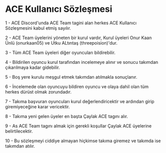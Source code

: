 # ACE Kullanıcı Sözleşmesi

1 - ACE Discord'unda ACE Team tagini alan herkes ACE Kullanıcı Sözleşmesini kabul etmiş sayılır.

2 - ACE Team üyelerini yöneten bir kurul vardır, Kurul üyeleri Onur Kaan Ünlü (onurkaan05) ve Utku ALtıntaş (threepoision)'dur.

3 - Tüm ACE Team üyeleri diğer oyuncuları bildirebilir.

4 - Bildirilen oyuncu kurul tarafından incelemeye alınır ve sonucu takımdan çıkarılmaya kadar gidebilir.

5 - Boş yere kurulu meşgul etmek takımdan atılmakla sonuçlanır.

6 - İncelemede olan oyuncuyu bildiren oyuncu ve olaya dahil olan tüm herkes dürüst olmak zorundadır.

7 - Takıma başvuran oyuncuları kurul değerlendiricektir ve ardından girip giremiyeceğine karar vericektir.

8 - Takıma yeni gelen üyeler en başta Çaylak ACE tagını alır.

9 - As ACE Team tagını almak için gerekli koşullar Çaylak ACE üyelerine belirtilecektir.

10 - Bu sözleşmeyi ciddiye almayan hiçkimse takıma giremez ve takımda ise takımdan atılır.
